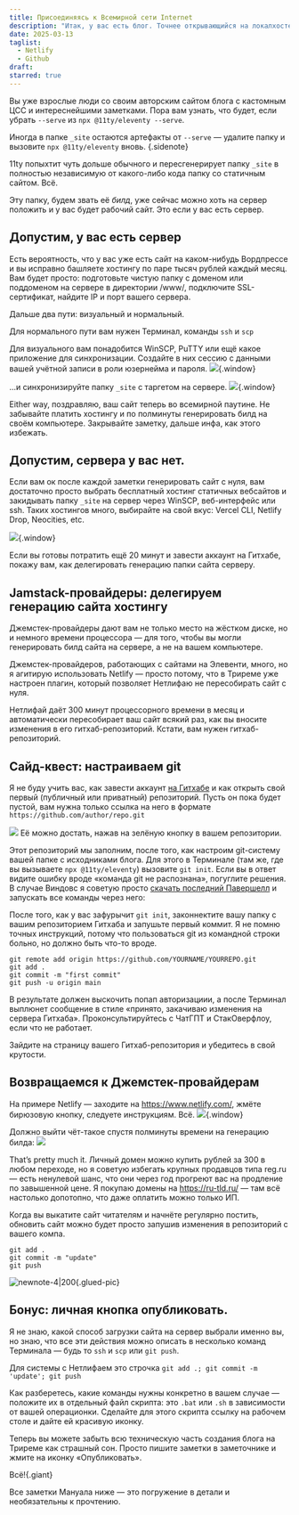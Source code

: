 ```yaml
---
title: Присоединяясь к Всемирной сети Internet
description: "Итак, у вас есть блог. Точнее открывающийся на локалхосте сайт. Пора загрузить его на сервер (бесплатно!) и подключить домен (бесплатно!). Бонус: ведём историю изменений через git и делаем кнопку «опубликовать» на рабочем столе."
date: 2025-03-13
taglist:
  - Netlify
  - Github
draft: 
starred: true
---
```

Вы уже взрослые люди со своим авторским сайтом блога с кастомным ЦСС и интереснейшими заметками. Пора вам узнать, что будет, если убрать `--serve` из `npx @11ty/eleventy --serve`.

Иногда в папке `_site` остаются артефакты от  `--serve` — удалите папку и вызовите `npx @11ty/eleventy` вновь. {.sidenote}

11ty попыхтит чуть дольше обычного и пересгенерирует папку `_site` в полностью независимую от какого-либо кода папку со статичным сайтом. Всё.

Эту папку, будем звать её *билд*, уже сейчас можно хоть на сервер положить и у вас будет рабочий сайт. Это если у вас есть сервер.

## Допустим, у вас есть сервер

Есть вероятность, что у вас уже есть сайт на каком-нибудь Вордпрессе и вы исправно башляете хостингу по паре тысяч рублей каждый месяц. Вам будет просто: подготовьте чистую папку с доменом или поддоменом на сервере в директории /www/, подключите SSL-сертификат, найдите IP и порт вашего сервера.

Дальше два пути: визуальный и нормальный.

Для нормального пути вам нужен Терминал, команды `ssh` и `scp`

Для визуального вам понадобится WinSCP, PuTTY или ещё какое приложение для синхронизации. Создайте в них сессию с данными вашей учётной записи в роли юзернейма и пароля. 
![](publishing-to-web.png){.window}

...и синхронизируйте папку `_site` с таргетом на сервере.
![](winscp-sync.png){.window}

Either way, поздравляю, ваш сайт теперь во всемирной паутине. Не забывайте платить хостингу и по полминуты генерировать билд на своём компьютере. Закрывайте заметку, дальше инфа, как этого избежать.

## Допустим, сервера у вас нет.

Если вам ок после каждой заметки генерировать сайт с нуля, вам достаточно просто выбрать бесплатный хостинг статичных вебсайтов и закидывать папку `_site` на сервер через WinSCP, веб-интерфейс или ssh. Таких хостингов много, выбирайте на свой вкус: Vercel CLI, Netlify Drop, Neocities, etc.

![](to-the-web.png){.window}

Если вы готовы потратить ещё 20 минут и завести аккаунт на Гитхабе, покажу вам, как делегировать генерацию папки сайта серверу.

## Jamstack-провайдеры: делегируем генерацию сайта хостингу

Джемстек-провайдеры дают вам не только место на жёстком диске, но и немного времени процессора — для того, чтобы вы могли генерировать билд сайта на сервере, а не на вашем компьютере.

Джемстек-провайдеров, работающих с сайтами на Элевенти, много, но я агитирую использовать Netlify — просто потому, что в Триреме уже настроен плагин, который позволяет Нетлифаю не пересобирать сайт с нуля.

Нетлифай даёт 300 минут процессорного времени в месяц и автоматически пересобирает ваш сайт всякий раз, как вы вносите изменения в его гитхаб-репозиторий. Кстати, вам нужен гитхаб-репозиторий.

## Сайд-квест: настраиваем git

Я не буду учить вас, как завести аккаунт [на Гитхабе](https://github.com/) и как открыть свой первый (публичный или приватный) репозиторий. Пусть он пока будет пустой, вам нужна только ссылка на него в формате `https://github.com/author/repo.git` 

![](to-the-web-1.png) Её можно достать, нажав на зелёную кнопку в вашем репозитории.

Этот репозиторий мы заполним, после того, как настроим git-систему вашей папке с исходниками блога. Для этого в Терминале (там же, где вы вызываете `npx @11ty/eleventy`) вызовите `git init`. Если вы в ответ видите ошибку вроде «команда git не распознана», погуглите решения. В случае Виндовс я советую просто [скачать последний Павершелл](https://learn.microsoft.com/en-us/powershell/scripting/install/installing-powershell?view=powershell-7.5) и запускать все команды через него: 

После того, как у вас зафурычит `git init`, законнектите вашу папку с вашим репозиторием Гитхаба и запушьте первый коммит. Я не помню точных инструкций, потому что пользоваться git из командной строки больно, но должно быть что-то вроде. 

```
git remote add origin https://github.com/YOURNAME/YOURREPO.git
git add .
git commit -m "first commit"
git push -u origin main
```

В результате должен выскочить попап авторизациии, а после Терминал выплюнет сообщение в стиле «принято, закачиваю изменения на сервера Гитхаба». Проконсультируйтесь с ЧатГПТ и СтакОверфлоу, если что не работает. 

Зайдите на страницу вашего Гитхаб-репозитория и убедитесь в свой крутости.

## Возвращаемся к Джемстек-провайдерам

На примере Netlify — заходите на https://www.netlify.com/, жмёте бирюзовую кнопку, следуете инструкциям. Всё.
![](to-the-web-2.png){.window}

Должно выйти чёт-такое спустя полминуты времени на генерацию билда:
![](to-the-web-4.png)

That’s pretty much it. Личный домен можно купить рублей за 300 в любом переходе, но я советую избегать крупных продавцов типа reg.ru — есть ненулевой шанс, что они через год прогреют вас на продление по завышенной цене. Я покупаю домены на https://ru-tld.ru/ — там всё настолько допотопно, что даже оплатить можно только ИП.

Когда вы выкатите сайт читателям и начнёте регулярно постить, обновить сайт можно будет просто запушив изменения в репозиторий с вашего компа.

```
git add .
git commit -m "update"
git push
```

![newnote-4|200](newnote-4.png){.glued-pic}
## Бонус: личная кнопка опубликовать.

Я не знаю, какой способ загрузки сайта на сервер выбрали именно вы, но знаю, что все эти действия можно описать в несколько команд Терминала — будь то `ssh` и `scp` или `git push`. 

Для системы с Нетлифаем это строчка `git add .; git commit -m 'update'; git push`

Как разберетесь, какие команды нужны конкретно в вашем случае — положите их в отдельный файл скрипта: это `.bat` или `.sh` в зависимости от вашей операционки. Сделайте для этого скрипта ссылку на рабочем столе и дайте ей красивую иконку. 

Теперь вы можете забыть всю техническую часть создания блога на Триреме как страшный сон. Просто пишите заметки в заметочнике и жмите на иконку «Опубликовать».

Всё!{.giant}

Все заметки Мануала ниже — это погружение в детали и необязательны к прочтению.